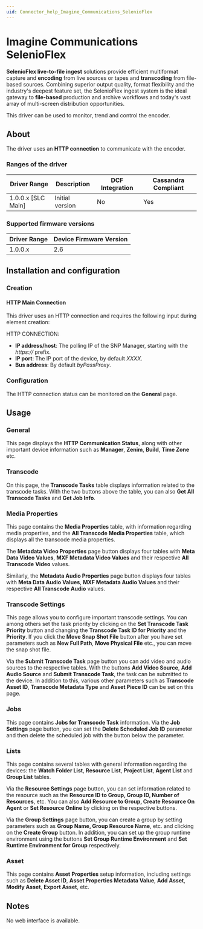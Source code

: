 ```yaml
---
uid: Connector_help_Imagine_Communications_SelenioFlex
---
```


# Imagine Communications SelenioFlex

**SelenioFlex live-to-file ingest** solutions provide efficient multiformat capture and **encoding** from live sources or tapes and **transcoding** from file-based sources. Combining superior output quality, format flexibility and the industry's deepest feature set, the SelenioFlex ingest system is the ideal gateway to **file-based** production and archive workflows and today's vast array of multi-screen distribution opportunities.

This driver can be used to monitor, trend and control the encoder.

## About

The driver uses an **HTTP connection** to communicate with the encoder.

### Ranges of the driver

| **Driver Range**     | **Description** | **DCF Integration** | **Cassandra Compliant** |
|----------------------|-----------------|---------------------|-------------------------|
| 1.0.0.x \[SLC Main\] | Initial version | No                  | Yes                     |

### Supported firmware versions

| **Driver Range** | **Device Firmware Version** |
|------------------|-----------------------------|
| 1.0.0.x          | 2.6                         |

## Installation and configuration

### Creation

#### HTTP Main Connection

This driver uses an HTTP connection and requires the following input during element creation:

HTTP CONNECTION:

- **IP address/host**: The polling IP of the SNP Manager, starting with the *https://* prefix.
- **IP port**: The IP port of the device, by default *XXXX.*
- **Bus address**: By default *byPassProxy*.

### Configuration

The HTTP connection status can be monitored on the **General** page.

## Usage

### General

This page displays the **HTTP Communication Status**, along with other important device information such as **Manager**, **Zenim**, **Build**, **Time Zone** etc.

### Transcode

On this page, the **Transcode Tasks** table displays information related to the transcode tasks. With the two buttons above the table, you can also **Get All Transcode Tasks** and **Get Job Info**.

### Media Properties

This page contains the **Media Properties** table, with information regarding media properties, and the **All Transcode Media Properties** table, which displays all the transcode media properties.

The **Metadata Video Properties** page button displays four tables with **Meta Data Video Values**, **MXF Metadata Video Values** and their respective **All Transcode** **Video** values.

Similarly, the **Metadata Audio Properties** page button displays four tables with **Meta Data Audio Values**, **MXF Metadata Audio Values** and their respective **All Transcode Audio** values.

### Transcode Settings

This page allows you to configure important transcode settings. You can among others set the task priority by clicking on the **Set Transcode Task Priority** button and changing the **Transcode Task ID for Priority** and the **Priority**. If you click the **Move Snap Shot File** button after you have set parameters such as **New Full Path**, **Move Physical File** etc., you can move the snap shot file.

Via the **Submit Transcode Task** page button you can add video and audio sources to the respective tables. With the buttons **Add Video Source**, **Add Audio Source** and **Submit Transcode Task**, the task can be submitted to the device. In addition to this, various other parameters such as **Transcode Asset ID**, **Transcode Metadata Type** and **Asset Piece ID** can be set on this page.

### Jobs

This page contains **Jobs for Transcode Task** information. Via the **Job Settings** page button, you can set the **Delete Scheduled Job ID** parameter and then delete the scheduled job with the button below the parameter.

### Lists

This page contains several tables with general information regarding the devices: the **Watch Folder List**, **Resource List**, **Project List**, **Agent List** and **Group List** tables.

Via the **Resource Settings** page button, you can set information related to the resource such as the **Resource ID to Group, Group ID, Number of Resources**, etc. You can also **Add Resource to Group, Create Resource On Agent** or **Set Resource Online** by clicking on the respective buttons.

Via the **Group Settings** page button, you can create a group by setting parameters such as **Group Name, Group Resource Name**, etc. and clicking on the **Create Group** button. In addition, you can set up the group runtime environment using the buttons **Set Group Runtime Environment** and **Set Runtime Environment for Group** respectively.

### Asset

This page contains **Asset** **Properties** setup information, including settings such as **Delete Asset ID**, **Asset Properties Metadata Value**, **Add Asset**, **Modify Asset**, **Export Asset**, etc.

## Notes

No web interface is available.
